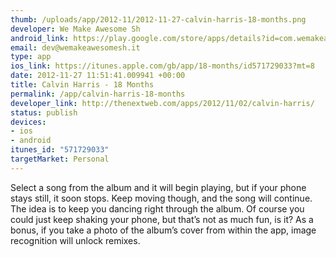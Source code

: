 ```yaml
--- 
thumb: /uploads/app/2012-11/2012-11-27-calvin-harris-18-months.png
developer: We Make Awesome Sh
android_link: https://play.google.com/store/apps/details?id=com.wemakeawesomesh.calvin&feature=search_result#?t=W251bGwsMSwyLDEsImNvbS53ZW1ha2Vhd2Vzb21lc2guY2Fsdmlu
email: dev@wemakeawesomesh.it
type: app
ios_link: https://itunes.apple.com/gb/app/18-months/id571729033?mt=8
date: 2012-11-27 11:51:41.009941 +00:00
title: Calvin Harris - 18 Months
permalink: /app/calvin-harris-18-months
developer_link: http://thenextweb.com/apps/2012/11/02/calvin-harris/
status: publish
devices: 
- ios
- android
itunes_id: "571729033"
targetMarket: Personal
---
```


Select a song from the album and it will begin playing, but if your phone stays still, it soon stops. Keep moving though, and the song will continue. The idea is to keep you dancing right through the album. Of course you could just keep shaking your phone, but that’s not as much fun, is it? As a bonus, if you take a photo of the album’s cover from within the app, image recognition will unlock remixes.
